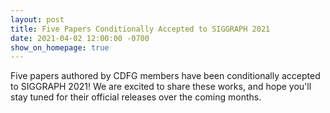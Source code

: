 ```yaml
---
layout: post
title: Five Papers Conditionally Accepted to SIGGRAPH 2021
date: 2021-04-02 12:00:00 -0700
show_on_homepage: true
---
```

Five papers authored by CDFG members have been conditionally accepted to SIGGRAPH 2021! We are excited to share these works, and hope you'll stay tuned for their official releases over the coming months.
